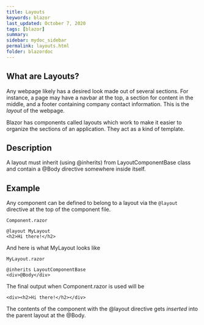 ```yaml
---
title: Layouts
keywords: blazor
last_updated: October 7, 2020
tags: [blazor]
summary: 
sidebar: mydoc_sidebar
permalink: layouts.html
folder: blazordoc
---
```


## What are Layouts?

Any webpage likely has a desired look made out of several sections. For instance, a page may have a navbar at the top, a section for content in the middle, and a footer containing company contact information. This is the *layout* of the webpage. 

Blazor has components called layouts which work to make it easier to organize the sections of an application. They act as a kind of template. 

## Description

A layout must inherit (using @inherits) from LayoutComponentBase class and contain a @Body directive somewhere inside itself.

## Example

Any component can be defined to belong to a layout via the ```@layout``` directive at the top of the component file. 

```
Component.razor

@layout MyLayout
<h2>Hi there!</h2>
```

And here is what MyLayout looks like

```
MyLayout.razor

@inherits LayoutComponentBase
<div>@Body</div>
```

The final output when Component.razor is used will be

```
<div><h2>Hi there!</h2></div>
```

The contents of the component with the @layout directive gets *inserted* into the parent layout at the @Body.

